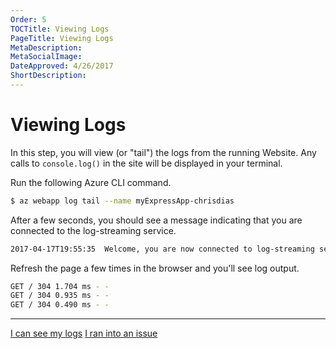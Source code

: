 ```yaml
---
Order: 5
TOCTitle: Viewing Logs
PageTitle: Viewing Logs
MetaDescription:
MetaSocialImage:
DateApproved: 4/26/2017
ShortDescription:
---
```

# Viewing Logs

In this step, you will view (or "tail") the logs from the running Website. Any calls to `console.log()` in the site will be displayed in your terminal.

Run the following Azure CLI command.

```bash
$ az webapp log tail --name myExpressApp-chrisdias
```

After a few seconds, you should see a message indicating that you are connected to the log-streaming service.

```bash
2017-04-17T19:55:35  Welcome, you are now connected to log-streaming service.
```

Refresh the page a few times in the browser and you'll see log output.

```bash
GET / 304 1.704 ms - -
GET / 304 0.935 ms - -
GET / 304 0.490 ms - -
```

----

 <a class="tutorial-next-btn" href="/tutorials/nodejs-deployment/publishing-changes">I can see my logs</a> <a class="tutorial-feedback-btn" onclick="reportIssue('node-deployment', 'tailing-logs')" href="javascript:void(0)">I ran into an issue</a>